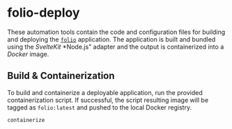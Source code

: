 # folio-deploy
These automation tools contain the code and configuration files for building and
deploying the [`folio`](https://github.com/icarlthiscode/folio) application. The
application is built and bundled using the *SvelteKit* *Node.js" adapter and the
output is containerized into a *Docker* image.

## Build & Containerization
To build and containerize a deployable application, run the provided
containerization script. If successful, the script resulting image will be
tagged as `folio:latest` and pushed to the local Docker registry.
```bash
containerize
```
